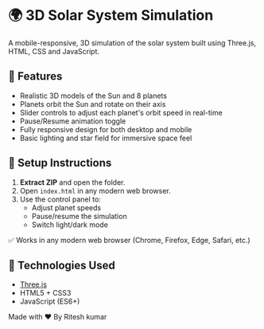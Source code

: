# 🌍 3D Solar System Simulation

A mobile-responsive, 3D simulation of the solar system built using Three.js, HTML, CSS and JavaScript.

## 🎯 Features
- Realistic 3D models of the Sun and 8 planets
- Planets orbit the Sun and rotate on their axis
- Slider controls to adjust each planet's orbit speed in real-time
- Pause/Resume animation toggle
- Fully responsive design for both desktop and mobile
- Basic lighting and star field for immersive space feel

## 🚀 Setup Instructions

1. **Extract ZIP** and open the folder.
2. Open `index.html` in any modern web browser.
3. Use the control panel to:
   - Adjust planet speeds
   - Pause/resume the simulation
   - Switch light/dark mode

✅ Works in any modern web browser (Chrome, Firefox, Edge, Safari, etc.)

## 🧠 Technologies Used
- [Three.js](https://threejs.org/)
- HTML5 + CSS3
- JavaScript (ES6+)


Made with ❤️ By Ritesh kumar